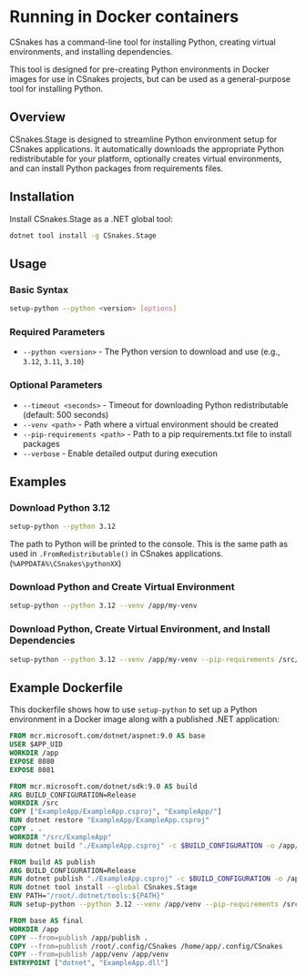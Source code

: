 # Running in Docker containers

CSnakes has a command-line tool for installing Python, creating virtual environments, and installing dependencies.

This tool is designed for pre-creating Python environments in Docker images for use in CSnakes projects, but can be used as a general-purpose tool for installing Python. 

## Overview

CSnakes.Stage is designed to streamline Python environment setup for CSnakes applications. It automatically downloads the appropriate Python redistributable for your platform, optionally creates virtual environments, and can install Python packages from requirements files.

## Installation

Install CSnakes.Stage as a .NET global tool:

```bash
dotnet tool install -g CSnakes.Stage
```

## Usage

### Basic Syntax

```bash
setup-python --python <version> [options]
```

### Required Parameters

- `--python <version>` - The Python version to download and use (e.g., `3.12`, `3.11`, `3.10`)

### Optional Parameters

- `--timeout <seconds>` - Timeout for downloading Python redistributable (default: 500 seconds)
- `--venv <path>` - Path where a virtual environment should be created
- `--pip-requirements <path>` - Path to a pip requirements.txt file to install packages
- `--verbose` - Enable detailed output during execution

## Examples

### Download Python 3.12

```bash
setup-python --python 3.12
```

The path to Python will be printed to the console. This is the same path as used in `.FromRedistributable()` in CSnakes applications. (`%APPDATA%\CSnakes\pythonXX`)


### Download Python and Create Virtual Environment

```bash
setup-python --python 3.12 --venv /app/my-venv
```

### Download Python, Create Virtual Environment, and Install Dependencies

```bash
setup-python --python 3.12 --venv /app/my-venv --pip-requirements /src/requirements.txt
```

## Example Dockerfile

This dockerfile shows how to use `setup-python` to set up a Python environment in a Docker image along with a published .NET application:

```dockerfile
FROM mcr.microsoft.com/dotnet/aspnet:9.0 AS base
USER $APP_UID
WORKDIR /app
EXPOSE 8080
EXPOSE 8081

FROM mcr.microsoft.com/dotnet/sdk:9.0 AS build
ARG BUILD_CONFIGURATION=Release
WORKDIR /src
COPY ["ExampleApp/ExampleApp.csproj", "ExampleApp/"]
RUN dotnet restore "ExampleApp/ExampleApp.csproj"
COPY . .
WORKDIR "/src/ExampleApp"
RUN dotnet build "./ExampleApp.csproj" -c $BUILD_CONFIGURATION -o /app/build

FROM build AS publish
ARG BUILD_CONFIGURATION=Release
RUN dotnet publish "./ExampleApp.csproj" -c $BUILD_CONFIGURATION -o /app/publish /p:UseAppHost=false
RUN dotnet tool install --global CSnakes.Stage
ENV PATH="/root/.dotnet/tools:${PATH}"
RUN setup-python --python 3.12 --venv /app/venv --pip-requirements /src/ExampleApp/requirements.txt --verbose

FROM base AS final
WORKDIR /app
COPY --from=publish /app/publish .
COPY --from=publish /root/.config/CSnakes /home/app/.config/CSnakes
COPY --from=publish /app/venv /app/venv
ENTRYPOINT ["dotnet", "ExampleApp.dll"]
```
